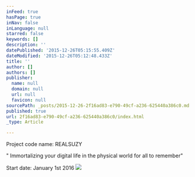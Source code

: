 ```yaml
---
inFeed: true
hasPage: true
inNav: false
inLanguage: null
starred: false
keywords: []
description: ''
datePublished: '2015-12-26T05:15:55.409Z'
dateModified: '2015-12-26T05:12:48.433Z'
title: ''
author: []
authors: []
publisher:
  name: null
  domain: null
  url: null
  favicon: null
sourcePath: _posts/2015-12-26-2f16ad83-e790-49cf-a236-625440a386c0.md
published: true
url: 2f16ad83-e790-49cf-a236-625440a386c0/index.html
_type: Article

---
```

Project code name: REALSUZY

" Immortalizing your digital life in the physical world for all to remember"

Start date: January 1st 2016
![](https://the-grid-user-content.s3-us-west-2.amazonaws.com/d187175e-5d66-4e5b-9d37-f8e55103554e.gif)
